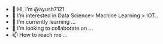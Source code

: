 - 👋 Hi, I’m @ayush7121
- 👀 I’m interested in Data Science> Machine Learning > IOT..
- 🌱 I’m currently learning ...
- 💞️ I’m looking to collaborate on ...
- 📫 How to reach me ...

<!---
ayush7121/ayush7121 is a ✨ special ✨ repository because its `README.md` (this file) appears on your GitHub profile.
You can click the Preview link to take a look at your changes.
--->
